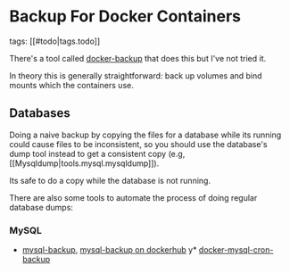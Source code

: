 
# Backup For Docker Containers

tags: [[#todo|tags.todo]]

There's a tool called [docker-backup](https://github.com/muesli/docker-backup) that does this but I've not tried it.

In theory this is generally straightforward: back up volumes and bind mounts which the containers use.

## Databases

Doing a naive backup by copying the files for a database while its running could cause files to be inconsistent, so you should use the database's dump tool instead to get a consistent copy (e.g, [[Mysqldump|tools.mysql.mysqldump]]).

Its safe to do a copy while the database is not running.

There are also some tools to automate the process of doing regular database dumps:

### MySQL

- [mysql-backup](https://github.com/databacker/mysql-backup), [mysql-backup on dockerhub](https://hub.docker.com/r/databack/mysql-backup)
  y\* [docker-mysql-cron-backup](https://github.com/fradelg/docker-mysql-cron-backup)
